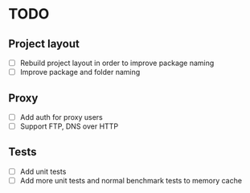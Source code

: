 # TODO

## Project layout

- [ ] Rebuild project layout in order to improve package naming
- [ ] Improve package and folder naming

## Proxy

- [ ] Add auth for proxy users
- [ ] Support FTP, DNS over HTTP

## Tests

- [ ] Add unit tests
- [ ] Add more unit tests and normal benchmark tests to memory cache
